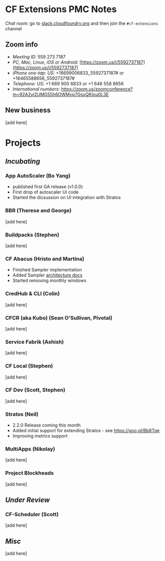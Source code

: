 # CF Extensions PMC Notes

*Chat room:* go to [slack.cloudfoundry.org](https://slack.cloudfoundry.org) and then join the `#cf-extensions` channel

## Zoom info

- *Meeting ID:* 559 273 7187
- *PC, Mac, Linux, iOS or Android:* [https://zoom.us/j/5592737187](https://zoom.us/j/5592737187)
- *iPhone one-tap: US:* +16699006833,,5592737187#  or +16465588656,,5592737187# 
- *Telephone:* US: +1 669 900 6833  or +1 646 558 8656 
- *International numbers:* https://zoom.us/zoomconference?m=92A2yi2UMG55h6OWMvp7GsxQKIou0L3E

## New business

[add here]

# Projects

## _Incubating_

### App AutoScaler (Bo Yang)

- published first GA release (v1.0.0)
- First drop of autoscaler UI code
- Started the dicsussion on UI integration with Stratos 

### BBR (Therese and George)

[add here]

### Buildpacks (Stephen)

[add here]

### CF Abacus (Hristo and Martina)

* Finished Sampler implementation
* Added Sampler [architecture docs](https://github.com/cloudfoundry-incubator/cf-abacus/blob/master/doc/sampler.md)
* Started removing monthly windows

### CredHub & CLI (Colin)

[add here]

### CFCR (aka Kubo) (Sean O'Sullivan, Pivotal)

[add here]

### Service Fabrik (Ashish)

[add here]

### CF Local (Stephen)

[add here]

### CF Dev (Scott, Stephen)

[add here]

### Stratos (Neil)

- 2.2.0 Release coming this month
- Added initial support for extending Stratos - see https://goo.gl/Bb8Tqe
- Improving metrics support

### MultiApps (Nikolay)

[add here]

### Project Blockheads

[add here]

## _Under Review_

### CF-Scheduler (Scott)

[add here]

## _Misc_

[add here]
